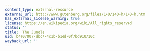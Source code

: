 ```yaml
---
content_type: external-resource
external_url: http://www.gutenberg.org/files/140/140-h/140-h.htm
has_external_license_warning: true
license: https://en.wikipedia.org/wiki/All_rights_reserved
status: ''
title: _The Jungle_
uid: b4a07007-dbc7-4c1b-b1ed-0f7bd910710c
wayback_url: ''
---
```

